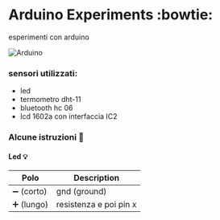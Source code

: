 # Arduino Experiments :bowtie:
esperimenti con arduino  

![Arduino](https://www.arduino.cc/en/pub/skins/arduinoWide/img/ArduinoLogo_loop-01.svg)

### sensori utilizzati:
* led 
*  termometro dht-11
*  bluetooth hc 06
*  lcd 1602a con interfaccia IC2


### Alcune istruzioni :muscle:
#### Led :bulb:

| Polo | Description |
| ------ | ----------- |
| :heavy_minus_sign:  (corto) | gnd (ground) |
| :heavy_plus_sign:  (lungo)| resistenza e poi pin x |





